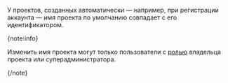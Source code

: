 У проектов, созданных автоматически — например, при регистрации аккаунта — имя проекта по умолчанию совпадает с его идентификатором.

{note:info}

Изменить имя проекта могут только пользователи с [ролью](/ru/tools-for-using-services/account/concepts/rolesandpermissions) владельца проекта или суперадминистратора.

{/note}
